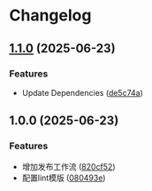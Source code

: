 # Changelog

## [1.1.0](https://github.com/atlasv-hz-android/android-custom-lint-rules/compare/v1.0.0...v1.1.0) (2025-06-23)


### Features

* Update Dependencies ([de5c74a](https://github.com/atlasv-hz-android/android-custom-lint-rules/commit/de5c74ae88a13752beafcdde7bf37fa26b02dd46))

## 1.0.0 (2025-06-23)


### Features

* 增加发布工作流 ([820cf52](https://github.com/atlasv-hz-android/android-custom-lint-rules/commit/820cf525410c621ac4a558d737e2e1a90dfadeda))
* 配置lint模版 ([080493e](https://github.com/atlasv-hz-android/android-custom-lint-rules/commit/080493edfcda4b3c321da093de954236b5d9190f))
